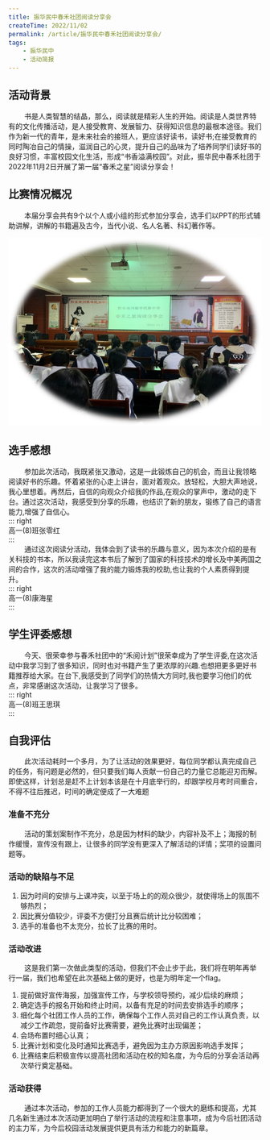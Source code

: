```yaml
---
title: 振华民中春禾社团阅读分享会
createTime: 2022/11/02
permalink: /article/振华民中春禾社团阅读分享会/
tags:
    - 振华民中
    - 活动简报
---
```

## 活动背景
$\qquad$书是人类智慧的结晶，那么，阅读就是精彩人生的开始。阅读是人类世界特有的文化传播活动，是人接受教育、发展智力、获得知识信息的最根本途径。我们作为新一代的青年，是未来社会的接班人，更应该好读书，读好书;在接受教育的同时陶冶自己的情操，滋润自己的心灵，提升自己的品味为了培养同学们读好书的良好习惯，丰富校园文化生活，形成“书香溢满校园”。对此，振华民中春禾社团于2022年11月2日开展了第一届“春禾之星”阅读分享会！  
## 比赛情况概况
$\qquad$本届分享会共有9个以个人或小组的形式参加分享会，选手们以PPT的形式辅助讲解，讲解的书籍遍及古今，当代小说、名人名著、科幻著作等。  

![](振华民中春禾社团阅读分享会/1.jpg)  
## 选手感想
$\qquad$参加此次活动，我既紧张又激动，这是一此锻炼自己的机会，而且让我领略阅读好书的乐趣。怀着紧张的心走上讲台，面对着观众。放轻松，大胆大声地说，我心里想着。再然后，自信的向观众介绍我的作品,在观众的掌声中，激动的走下台。通过这次活动，我感受到分享的乐趣，也结识了新的朋友，锻练了自己的语言能力,增强了自信心。  
::: right  
高一(8)班张零红  
:::   
$\qquad$通过这次阅读分活动，我体会到了读书的乐趣与意义，因为本次介绍的是有关科技的书本，所以我读完这本书后了解到了国家的科技技术的增长及中美两国之间的合作，这次的活动增强了我的能力锻炼我的校助,也让我的个人素质得到提升。  
::: right  
高一(8)康海星  
:::
## 学生评委感想
$\qquad$今天、很荣幸参与春禾社团中的“禾阅计划”很荣幸成为了学生评委,在这次活动中我学习到了很多知识，同时也对书籍产生了更浓厚的兴趣.也想把更多更好书籍推荐给大家。在台下,我感受到了同学们的热情大方同时,我也要学习他们的优点，非常感谢这次活动，让我学习了很多。  
::: right  
高一(8)班王思琪  
:::   
## 自我评估
$\qquad$此次活动耗时一个多月，为了让活动的效果更好，每位同学都认真完成自己的任务，有问题是必然的，但只要我们每人贡献一份自己的力量它总能迎刃而解。即使这样，计划总是赶不上计划本该是在十月底举行的，却跟学校月考时间重合，不得不往后推迟，时间的确定便成了一大难题  
### 准备不充分
$\qquad$活动的策划案制作不充分，总是因为材料的缺少，内容补及不上；海报的制作缓慢，宣传没有跟上，让很多的同学没有更深入了解活动的详情；奖项的设置问题等。  
### 活动的缺陷与不足
1. 因为时间的安排与上课冲突，以至于场上的的观众很少，就使得场上的氛围不够热烈；  
2. 因比赛分值较少，评委不方便打分且赛后统计比分较困难；  
3. 选手的准备也不太充分，拉长了比赛的用时。  
### 活动改进
$\qquad$这是我们第一次做此类型的活动，但我们不会止步于此，我们将在明年再举行一届，我们也希望在此次基础上做的更好，也是为明年定一个flag。  
1. 提前做好宣传海报，加强宣传工作，与学校领导预约，减少后续的麻烦；  
2. 确定选手的报名开始和终止时间，以备有充足的时间去安排选手的顺序；  
3. 细化每个社团工作人员的工作，确保每个工作人员对自己的工作认真负责，以减少工作疏忽，提前备好比赛需要，避免比赛时出现偏差；  
4. 会场布置时细心认真；  
5. 比赛计划和变化及时通知比赛选手，避免因为主办方原因影响选手发挥；  
6. 比赛结束后积极宣传以提高社团和活动在校的知名度，为今后的分享会活动再次举行奠定基础。  
### 活动获得
$\qquad$通过本次活动，参加的工作人员能力都得到了一个很大的磨练和提高，尤其几名新生通过本次活动更加明白了举行活动的流程和注意事项，成为今后社团活动的主力军，为今后校园活动发展提供更具有活力和能力的新篇章。  